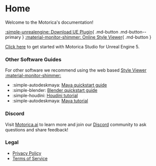 # Home

<!-- Announcement block

<div markdown>
<hr style="border-width: 0.5em; border-color: #333333;">
<span style="font-size: 2em;">🎉 <b><em>Motorica Studio for UE5.4 is now here!</em></b> 🎉</span>

- [What's new](./changelog.md)
- [Download](./downloads.md)
- [Install](./get-started/installing.md)
- Join our [Discord](https://discord.com/invite/KWRqNzcjYA)

<hr style="border-width: 0.5em; border-color: #333333;">
</div>

-->

Welcome to the Motorica's documentation!

[:simple-unrealengine: Download UE Plugin](downloads.md#motorica-studio-ue-plugin){ .md-button .md-button--primary } [:material-monitor-shimmer: Online Style Viewer](https://mogen.motorica.ai/){ .md-button }

[Click here](get-started/index.md) to get started with Motorica Studio for Unreal Engine 5.

### Other Software Guides

For other software we recommend using the web based [Style Viewer :material-monitor-shimmer:](https://mogen.motorica.ai/)

<div class="grid cards" markdown>

- :simple-autodeskmaya: [Maya quickstart guide](https://static1.squarespace.com/static/63650e2ece9c2f59c302558c/t/66c39d5d1e3b897568917b78/1724095841870/Quickstart_guide_maya.pdf)
- :simple-blender: [Blender quickstart guide](https://static1.squarespace.com/static/63650e2ece9c2f59c302558c/t/66c39ced2c322e0d351c79aa/1724095727802/Quickstart_guide_blender.pdf)
- :simple-houdini: [Houdini tutorial](https://youtu.be/m5ZcMsATAfg)
- :simple-autodeskmaya: [Maya tutorial](https://vimeo.com/831841460)

</div>

### Discord

Visit [Motorica.ai](https://www.motorica.ai/) to learn more and join our [Discord](https://discord.com/invite/KWRqNzcjYA) community to ask questions and share feedback!

### Legal

- [Privacy Policy](https://www.motorica.ai/privacy-policy)
- [Terms of Service](https://www.motorica.ai/terms-of-service)
